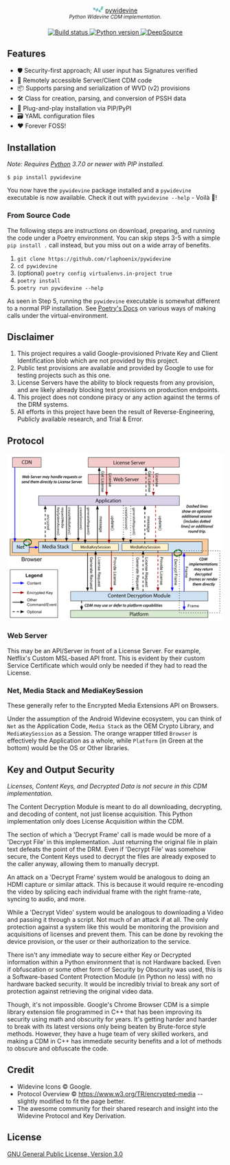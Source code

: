 <p align="center">
    <img src="docs/images/widevine_icon_24.png"> <a href="https://github.com/rlaphoenix/pywidevine">pywidevine</a>
    <br/>
    <sup><em>Python Widevine CDM implementation.</em></sup>
</p>

<p align="center">
    <a href="https://github.com/rlaphoenix/pywidevine/actions/workflows/ci.yml">
        <img src="https://github.com/rlaphoenix/pywidevine/actions/workflows/ci.yml/badge.svg" alt="Build status">
    </a>
    <a href="https://pypi.org/project/pywidevine">
        <img src="https://img.shields.io/badge/python-3.7%2B-informational" alt="Python version">
    </a>
    <a href="https://deepsource.io/gh/rlaphoenix/pywidevine">
        <img src="https://deepsource.io/gh/rlaphoenix/pywidevine.svg/?label=active+issues" alt="DeepSource">
    </a>
</p>

## Features

- 🛡️ Security-first approach; All user input has Signatures verified
- 👥 Remotely accessible Server/Client CDM code
- 📦 Supports parsing and serialization of WVD (v2) provisions
- 🛠️ Class for creation, parsing, and conversion of PSSH data
- 🧩 Plug-and-play installation via PIP/PyPI
- 🗃️ YAML configuration files
- ❤️ Forever FOSS!

## Installation

*Note: Requires [Python] 3.7.0 or newer with PIP installed.*

```shell
$ pip install pywidevine
```

You now have the `pywidevine` package installed and a `pywidevine` executable is now available.
Check it out with `pywidevine --help` - Voilà 🎉!

### From Source Code

The following steps are instructions on download, preparing, and running the code under a Poetry environment.
You can skip steps 3-5 with a simple `pip install .` call instead, but you miss out on a wide array of benefits.

1. `git clone https://github.com/rlaphoenix/pywidevine`
2. `cd pywidevine`
3. (optional) `poetry config virtualenvs.in-project true` 
4. `poetry install`
5. `poetry run pywidevine --help`

As seen in Step 5, running the `pywidevine` executable is somewhat different to a normal PIP installation.
See [Poetry's Docs] on various ways of making calls under the virtual-environment.

  [Python]: <https://python.org>
  [Poetry]: <https://python-poetry.org>
  [Poetry's Docs]: <https://python-poetry.org/docs/basic-usage/#using-your-virtual-environment>

## Disclaimer

1. This project requires a valid Google-provisioned Private Key and Client Identification blob which are not
   provided by this project.
2. Public test provisions are available and provided by Google to use for testing projects such as this one.
3. License Servers have the ability to block requests from any provision, and are likely already blocking test
   provisions on production endpoints.
4. This project does not condone piracy or any action against the terms of the DRM systems.
5. All efforts in this project have been the result of Reverse-Engineering, Publicly available research, and Trial
   & Error.

## Protocol

![widevine-overview](docs/images/widevine_overview.svg)

### Web Server

This may be an API/Server in front of a License Server. For example, Netflix's Custom MSL-based API front.
This is evident by their custom Service Certificate which would only be needed if they had to read the License.

### Net, Media Stack and MediaKeySession

These generally refer to the Encrypted Media Extensions API on Browsers.

Under the assumption of the Android Widevine ecosystem, you can think of `Net` as the Application Code, `Media Stack`
as the OEM Crypto Library, and `MediaKeySession` as a Session. The orange wrapper titled `Browser` is effectively the
Application as a whole, while `Platform` (in Green at the bottom) would be the OS or Other libraries.

## Key and Output Security

*Licenses, Content Keys, and Decrypted Data is not secure in this CDM implementation.*

The Content Decryption Module is meant to do all downloading, decrypting, and decoding of content, not just license
acquisition. This Python implementation only does License Acquisition within the CDM.

The section of which a 'Decrypt Frame' call is made would be more of a 'Decrypt File' in this implementation. Just
returning the original file in plain text defeats the point of the DRM. Even if 'Decrypt File' was somehow secure, the
Content Keys used to decrypt the files are already exposed to the caller anyway, allowing them to manually decrypt.

An attack on a 'Decrypt Frame' system would be analogous to doing an HDMI capture or similar attack. This is because it
would require re-encoding the video by splicing each individual frame with the right frame-rate, syncing to audio, and
more.

While a 'Decrypt Video' system would be analogous to downloading a Video and passing it through a script. Not much of
an attack if at all. The only protection against a system like this would be monitoring the provision and acquisitions
of licenses and prevent them. This can be done by revoking the device provision, or the user or their authorization to
the service.

There isn't any immediate way to secure either Key or Decrypted information within a Python environment that is not
Hardware backed. Even if obfuscation or some other form of Security by Obscurity was used, this is a Software-based
Content Protection Module (in Python no less) with no hardware backed security. It would be incredibly trivial to break
any sort of protection against retrieving the original video data.

Though, it's not impossible. Google's Chrome Browser CDM is a simple library extension file programmed in C++ that has
been improving its security using math and obscurity for years. It's getting harder and harder to break with its latest
versions only being beaten by Brute-force style methods. However, they have a huge team of very skilled workers, and
making a CDM in C++ has immediate security benefits and a lot of methods to obscure and obfuscate the code.

## Credit

- Widevine Icons &copy; Google.
- Protocol Overview &copy; https://www.w3.org/TR/encrypted-media -- slightly modified to fit the page better.
- The awesome community for their shared research and insight into the Widevine Protocol and Key Derivation.

## License

[GNU General Public License, Version 3.0](LICENSE)
